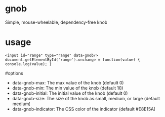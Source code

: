 # gnob
Simple, mouse-wheelable, dependency-free knob

# usage
    <input id="range" type="range" data-gnob/>
    document.getElementById('range').onchange = function(value) { console.log(value); }

#options
* data-gnob-max: The max value of the knob (default 0)
* data-gnob-min: The min value of the knob (default 10)
* data-gnob-initial: The initial value of the knob (default 0)
* data-gnob-size: The size of the knob as small, medium, or large (default medium)
* data-gnob-indicator: The CSS color of the indicator (default #E8E15A)
